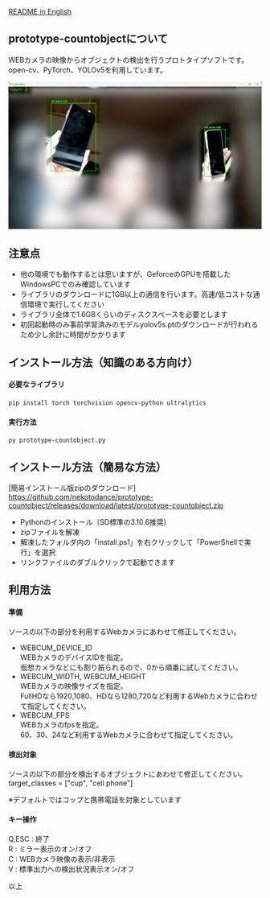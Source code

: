 [README in English](readme.md)

## prototype-countobjectについて
WEBカメラの映像からオブジェクトの検出を行うプロトタイプソフトです。  
open-cv、PyTorch、YOLOv5を利用しています。  

![prototype-countobject](docs/prototype-countobject.jpg)

## 注意点
- 他の環境でも動作するとは思いますが、GeforceのGPUを搭載したWindowsPCでのみ確認しています  
- ライブラリのダウンロードに1GB以上の通信を行います。高速/低コストな通信環境で実行してください  
- ライブラリ全体で1.6GBくらいのディスクスペースを必要とします  
- 初回起動時のみ事前学習済みのモデルyolov5s.ptのダウンロードが行われるため少し余計に時間がかかります  

## インストール方法（知識のある方向け）
#### 必要なライブラリ
    pip install torch torchvision opencv-python ultralytics

#### 実行方法
    py prototype-countobject.py

## インストール方法（簡易な方法）
[簡易インストール版zipのダウンロード]  
    https://github.com/nekotodance/prototype-countobject/releases/download/latest/prototype-countobject.zip  

- Pythonのインストール（SD標準の3.10.6推奨）  
- zipファイルを解凍  
- 解凍したフォルダ内の「install.ps1」を右クリックして「PowerShellで実行」を選択  
- リンクファイルのダブルクリックで起動できます  

## 利用方法
#### 準備
ソースの以下の部分を利用するWebカメラにあわせて修正してください。  

- WEBCUM_DEVICE_ID  
WEBカメラのデバイスIDを指定。  
仮想カメラなどにも割り振られるので、0から順番に試してください。  
- WEBCUM_WIDTH, WEBCUM_HEIGHT  
WEBカメラの映像サイズを指定。  
FullHDなら1920,1080、HDなら1280,720など利用するWebカメラに合わせて指定してください。  
- WEBCUM_FPS  
WEBカメラのfpsを指定。  
60、30、24など利用するWebカメラに合わせて指定してください。  

#### 検出対象
ソースの以下の部分を検出するオブジェクトにあわせて修正してください。  
target_classes = ["cup", "cell phone"]  

※デフォルトではコップと携帯電話を対象としています  

#### キー操作
Q,ESC   : 終了  
R       : ミラー表示のオン/オフ  
C       : WEBカメラ映像の表示/非表示  
V       : 標準出力への検出状況表示オン/オフ  

以上